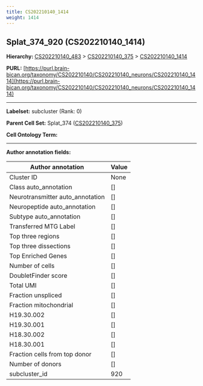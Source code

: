 ```yaml
---
title: CS202210140_1414
weight: 1414
---
```

## Splat_374_920 (CS202210140_1414)
<b>Hierarchy: </b>
[CS202210140_483](../CS202210140_483) >
[CS202210140_375](../CS202210140_375) >
[CS202210140_1414](../CS202210140_1414)

**PURL:** [https://purl.brain-bican.org/taxonomy/CS202210140/CS202210140_neurons/CS202210140_1414](https://purl.brain-bican.org/taxonomy/CS202210140/CS202210140_neurons/CS202210140_1414)

---


**Labelset:** subcluster (Rank: 0)

**Parent Cell Set:** Splat_374 ([CS202210140_375](../CS202210140_375))



**Cell Ontology Term:** 

[MARKER GENES.]: #


---

[TRANSFERRED ANNOTATIONS.]: #


[AUTHOR ANNOTATION FIELDS.]: #


**Author annotation fields:**

| Author annotation | Value |
|-------------------|-------|
|Cluster ID|None|
|Class auto_annotation|[]|
|Neurotransmitter auto_annotation|[]|
|Neuropeptide auto_annotation|[]|
|Subtype auto_annotation|[]|
|Transferred MTG Label|[]|
|Top three regions|[]|
|Top three dissections|[]|
|Top Enriched Genes|[]|
|Number of cells|[]|
|DoubletFinder score|[]|
|Total UMI|[]|
|Fraction unspliced|[]|
|Fraction mitochondrial|[]|
|H19.30.002|[]|
|H19.30.001|[]|
|H18.30.002|[]|
|H18.30.001|[]|
|Fraction cells from top donor|[]|
|Number of donors|[]|
|subcluster_id|920|
